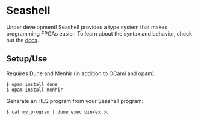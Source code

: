# Seashell

Under development! Seashell provides a type system that makes programming FPGAs easier. To learn about the syntax and behavior, check out the [docs](https://github.com/cucapra/seashell/wiki/Docs).

## Setup/Use

Requires Dune and Menhir (in addition to OCaml and opam):

	$ opam install dune
	$ opam install menhir

Generate an HLS program from your Seashell program:

	$ cat my_program | dune exec bin/ex.bc
